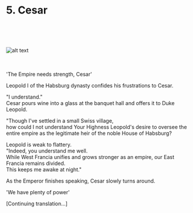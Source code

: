 # 5. Cesar <br>
<br><br><br>

![alt text](./images/ch-1-02-cesar_reofold_party.webp)
<br><br><br>

'The Empire needs strength, Cesar'<br>

Leopold I of the Habsburg dynasty confides his frustrations to Cesar. <br>

"I understand." <br>
Cesar pours wine into a glass at the banquet hall and offers it to Duke Leopold. <br>

"Though I've settled in a small Swiss village, <br>
how could I not understand Your Highness Leopold's desire to oversee the entire empire as the legitimate heir of the noble House of Habsburg? <br>

Leopold is weak to flattery. <br>
"Indeed, you understand me well. <br>
While West Francia unifies and grows stronger as an empire, our East Francia remains divided. <br>
This keeps me awake at night." <br>

As the Emperor finishes speaking, Cesar slowly turns around. <br>

'We have plenty of power' <br>

[Continuing translation...] 
